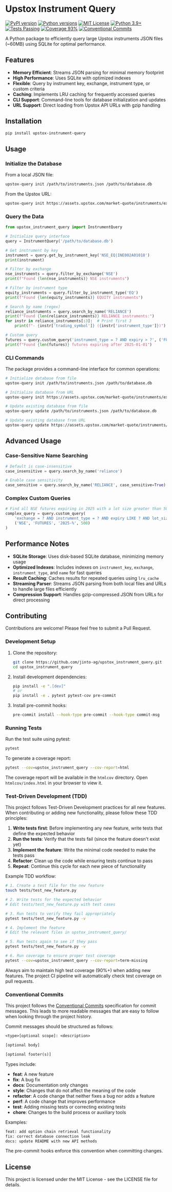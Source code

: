 # Upstox Instrument Query

[![PyPI version](https://img.shields.io/pypi/v/upstox-instrument-query.svg)](https://pypi.org/project/upstox-instrument-query/)
[![Python versions](https://img.shields.io/pypi/pyversions/upstox-instrument-query.svg)](https://pypi.org/project/upstox-instrument-query/)
[![MIT License](https://img.shields.io/badge/license-MIT-blue.svg)](https://github.com/jinto-ag/upstox_instrument_query/blob/main/LICENSE)
[![Python 3.9+](https://img.shields.io/badge/python-3.9+-blue.svg)](https://www.python.org/downloads/)
[![Tests Passing](https://img.shields.io/badge/tests-passing-brightgreen.svg)](https://github.com/jinto-ag/upstox_instrument_query)
[![Coverage 93%](https://img.shields.io/badge/coverage-93%25-brightgreen.svg)](https://github.com/jinto-ag/upstox_instrument_query/blob/main/htmlcov/index.html)
[![Conventional Commits](https://img.shields.io/badge/Conventional%20Commits-1.0.0-yellow.svg)](https://conventionalcommits.org)

A Python package to efficiently query large Upstox instruments JSON files (~60MB) using SQLite for optimal performance.

## Features

- **Memory Efficient**: Streams JSON parsing for minimal memory footprint
- **High Performance**: Uses SQLite with optimized indexes
- **Flexible**: Query by instrument key, exchange, instrument type, or custom criteria
- **Caching**: Implements LRU caching for frequently accessed queries
- **CLI Support**: Command-line tools for database initialization and updates
- **URL Support**: Direct loading from Upstox API URLs with gzip handling

## Installation

```bash
pip install upstox-instrument-query
```

## Usage

### Initialize the Database

From a local JSON file:

```bash
upstox-query init /path/to/instruments.json /path/to/database.db
```

From the Upstox URL:

```bash
upstox-query init https://assets.upstox.com/market-quote/instruments/exchange/complete.json.gz /path/to/database.db --url
```

### Query the Data

```python
from upstox_instrument_query import InstrumentQuery

# Initialize query interface
query = InstrumentQuery('/path/to/database.db')

# Get instrument by key
instrument = query.get_by_instrument_key('NSE_EQ|INE002A01018')
print(instrument)

# Filter by exchange
nse_instruments = query.filter_by_exchange('NSE')
print(f"Found {len(nse_instruments)} NSE instruments")

# Filter by instrument type
equity_instruments = query.filter_by_instrument_type('EQ')
print(f"Found {len(equity_instruments)} EQUITY instruments")

# Search by name (regex)
reliance_instruments = query.search_by_name('RELIANCE')
print(f"Found {len(reliance_instruments)} RELIANCE instruments:")
for instr in reliance_instruments[:3]:  # Print first 3
    print(f"- {instr['trading_symbol']} ({instr['instrument_type']})")

# Custom query
futures = query.custom_query('instrument_type = ? AND expiry > ?', ('FUTURES', '2025-01-01'))
print(f"Found {len(futures)} futures expiring after 2025-01-01")
```

### CLI Commands

The package provides a command-line interface for common operations:

```bash
# Initialize database from file
upstox-query init /path/to/instruments.json /path/to/database.db

# Initialize database from URL
upstox-query init https://assets.upstox.com/market-quote/instruments/exchange/complete.json.gz /path/to/database.db --url

# Update existing database from file
upstox-query update /path/to/instruments.json /path/to/database.db

# Update existing database from URL
upstox-query update https://assets.upstox.com/market-quote/instruments/exchange/complete.json.gz /path/to/database.db --url
```

## Advanced Usage

### Case-Sensitive Name Searching

```python
# Default is case-insensitive
case_insensitive = query.search_by_name('reliance')

# Enable case sensitivity
case_sensitive = query.search_by_name('RELIANCE', case_sensitive=True)
```

### Complex Custom Queries

```python
# Find all NSE futures expiring in 2025 with a lot size greater than 500
complex_query = query.custom_query(
    'exchange = ? AND instrument_type = ? AND expiry LIKE ? AND lot_size > ?',
    ('NSE', 'FUTURES', '2025-%', 500)
)
```

## Performance Notes

- **SQLite Storage**: Uses disk-based SQLite database, minimizing memory usage
- **Optimized Indexes**: Includes indexes on `instrument_key`, `exchange`, `instrument_type`, and `name` for fast queries
- **Result Caching**: Caches results for repeated queries using `lru_cache`
- **Streaming Parser**: Streams JSON parsing from both local files and URLs to handle large files efficiently
- **Compression Support**: Handles gzip-compressed JSON from URLs for direct processing

## Contributing

Contributions are welcome! Please feel free to submit a Pull Request.

### Development Setup

1. Clone the repository:

   ```bash
   git clone https://github.com/jinto-ag/upstox_instrument_query.git
   cd upstox_instrument_query
   ```

2. Install development dependencies:

   ```bash
   pip install -e ".[dev]"
   # or
   pip install -e . pytest pytest-cov pre-commit
   ```

3. Install pre-commit hooks:

   ```bash
   pre-commit install --hook-type pre-commit --hook-type commit-msg
   ```

### Running Tests

Run the test suite using pytest:

```bash
pytest
```

To generate a coverage report:

```bash
pytest --cov=upstox_instrument_query --cov-report=html
```

The coverage report will be available in the `htmlcov` directory. Open `htmlcov/index.html` in your browser to view it.

### Test-Driven Development (TDD)

This project follows Test-Driven Development practices for all new features. When contributing or adding new functionality, please follow these TDD principles:

1. **Write tests first**: Before implementing any new feature, write tests that define the expected behavior
2. **Run the tests**: Verify that the tests fail (since the feature doesn't exist yet)
3. **Implement the feature**: Write the minimal code needed to make the tests pass
4. **Refactor**: Clean up the code while ensuring tests continue to pass
5. **Repeat**: Continue this cycle for each new piece of functionality

Example TDD workflow:

```bash
# 1. Create a test file for the new feature
touch tests/test_new_feature.py

# 2. Write tests for the expected behavior
# Edit tests/test_new_feature.py with test cases

# 3. Run tests to verify they fail appropriately
pytest tests/test_new_feature.py -v

# 4. Implement the feature
# Edit the relevant files in upstox_instrument_query/

# 5. Run tests again to see if they pass
pytest tests/test_new_feature.py -v

# 6. Run coverage to ensure proper test coverage
pytest --cov=upstox_instrument_query --cov-report=term-missing
```

Always aim to maintain high test coverage (90%+) when adding new features. The project CI pipeline will automatically check test coverage on pull requests.

### Conventional Commits

This project follows the [Conventional Commits](https://www.conventionalcommits.org/) specification for commit messages. This leads to more readable messages that are easy to follow when looking through the project history.

Commit messages should be structured as follows:

```txt
<type>[optional scope]: <description>

[optional body]

[optional footer(s)]
```

Types include:

- **feat**: A new feature
- **fix**: A bug fix
- **docs**: Documentation only changes
- **style**: Changes that do not affect the meaning of the code
- **refactor**: A code change that neither fixes a bug nor adds a feature
- **perf**: A code change that improves performance
- **test**: Adding missing tests or correcting existing tests
- **chore**: Changes to the build process or auxiliary tools

Examples:

```txt
feat: add option chain retrieval functionality
fix: correct database connection leak
docs: update README with new API methods
```

The pre-commit hooks enforce this convention when committing changes.

## License

This project is licensed under the MIT License - see the LICENSE file for details.
